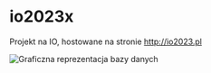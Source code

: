 # io2023x

Projekt na IO, hostowane na stronie http://io2023.pl

![Graficzna reprezentacja bazy danych](./io2023x/wirusy.png)
